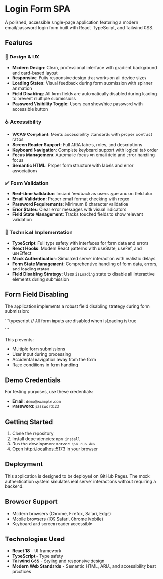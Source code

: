 # Login Form SPA

A polished, accessible single-page application featuring a modern email/password login form built with React, TypeScript, and Tailwind CSS.

## Features

### 🎨 Design & UX
- **Modern Design**: Clean, professional interface with gradient background and card-based layout
- **Responsive**: Fully responsive design that works on all device sizes
- **Loading States**: Visual feedback during form submission with spinner animation
- **Field Disabling**: All form fields are automatically disabled during loading to prevent multiple submissions
- **Password Visibility Toggle**: Users can show/hide password with accessible button

### ♿ Accessibility
- **WCAG Compliant**: Meets accessibility standards with proper contrast ratios
- **Screen Reader Support**: Full ARIA labels, roles, and descriptions
- **Keyboard Navigation**: Complete keyboard support with logical tab order
- **Focus Management**: Automatic focus on email field and error handling focus
- **Semantic HTML**: Proper form structure with labels and error associations

### ✅ Form Validation
- **Real-time Validation**: Instant feedback as users type and on field blur
- **Email Validation**: Proper email format checking with regex
- **Password Requirements**: Minimum 8 character validation
- **Error States**: Clear error messages with visual indicators
- **Field State Management**: Tracks touched fields to show relevant validation

### 🔧 Technical Implementation
- **TypeScript**: Full type safety with interfaces for form data and errors
- **React Hooks**: Modern React patterns with useState, useRef, and useEffect
- **Mock Authentication**: Simulated server interaction with realistic delays
- **Form State Management**: Comprehensive handling of form data, errors, and loading states
- **Field Disabling Strategy**: Uses `isLoading` state to disable all interactive elements during submission

## Form Field Disabling

The application implements a robust field disabling strategy during form submission:

\`\`\`typescript
// All form inputs are disabled when isLoading is true
<field
  disabled={isLoading}
/>

\`\`\`

This prevents:
- Multiple form submissions
- User input during processing
- Accidental navigation away from the form
- Race conditions in form handling

## Demo Credentials

For testing purposes, use these credentials:
- **Email**: `demo@example.com`
- **Password**: `password123`

## Getting Started

1. Clone the repository
2. Install dependencies: `npm install`
3. Run the development server: `npm run dev`
4. Open [http://localhost:5173](http://localhost:5173) in your browser

## Deployment

This application is designed to be deployed on GitHub Pages. The mock authentication system simulates real server interactions without requiring a backend.

## Browser Support

- Modern browsers (Chrome, Firefox, Safari, Edge)
- Mobile browsers (iOS Safari, Chrome Mobile)
- Keyboard and screen reader accessible

## Technologies Used

- **React 18** - UI framework
- **TypeScript** - Type safety
- **Tailwind CSS** - Styling and responsive design
- **Modern Web Standards** - Semantic HTML, ARIA, and accessibility best practices
